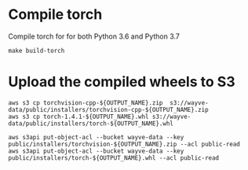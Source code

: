 # Compile torch

Compile torch for for both Python 3.6 and Python 3.7
```
make build-torch
```

# Upload the compiled wheels to S3

```
aws s3 cp torchvision-cpp-${OUTPUT_NAME}.zip  s3://wayve-data/public/installers/torchvision-cpp-${OUTPUT_NAME}.zip
aws s3 cp torch-1.4.1-${OUTPUT_NAME}.whl s3://wayve-data/public/installers/torch-${OUTPUT_NAME}.whl

aws s3api put-object-acl --bucket wayve-data --key public/installers/torchvision-${OUTPUT_NAME}.zip --acl public-read
aws s3api put-object-acl --bucket wayve-data --key public/installers/torch-${OUTPUT_NAME}.whl --acl public-read
```
